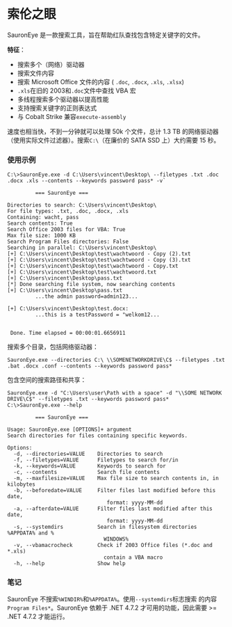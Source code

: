 # 索伦之眼



SauronEye 是一款搜索工具，旨在帮助红队查找包含特定关键字的文件。

**特征**：

- 搜索多个（网络）驱动器
- 搜索文件内容
- 搜索 Microsoft Office 文件的内容 ( `.doc`, `.docx`, `.xls`, `.xlsx`)
- `.xls`在旧的 2003和`.doc`文件中查找 VBA 宏
- 多线程搜索多个驱动器以提高性能
- 支持搜索关键字的正则表达式
- 与 Cobalt Strike 兼容`execute-assembly`

速度也相当快，不到一分钟就可以处理 50k 个文件，总计 1.3 TB 的网络驱动器（使用实际文件过滤器）。搜索`C:\`（在廉价的 SATA SSD 上）大约需要 15 秒。

### 使用示例



```
C:\>SauronEye.exe -d C:\Users\vincent\Desktop\ --filetypes .txt .doc .docx .xls --contents --keywords password pass* -v`

         === SauronEye ===

Directories to search: C:\Users\vincent\Desktop\
For file types: .txt, .doc, .docx, .xls
Containing: wacht, pass
Search contents: True
Search Office 2003 files for VBA: True
Max file size: 1000 KB
Search Program Files directories: False
Searching in parallel: C:\Users\vincent\Desktop\
[+] C:\Users\vincent\Desktop\test\wachtwoord - Copy (2).txt
[+] C:\Users\vincent\Desktop\test\wachtwoord - Copy (3).txt
[+] C:\Users\vincent\Desktop\test\wachtwoord - Copy.txt
[+] C:\Users\vincent\Desktop\test\wachtwoord.txt
[+] C:\Users\vincent\Desktop\pass.txt
[*] Done searching file system, now searching contents
[+] C:\Users\vincent\Desktop\pass.txt
         ...the admin password=admin123...

[+] C:\Users\vincent\Desktop\test.docx:
         ...this is a testPassword = "welkom12...


 Done. Time elapsed = 00:00:01.6656911
```



搜索多个目录，包括网络驱动器：

```
SauronEye.exe --directories C:\ \\SOMENETWORKDRIVE\C$ --filetypes .txt .bat .docx .conf --contents --keywords password pass*
```

包含空间的搜索路径和共享：

```
SauronEye.exe -d "C:\Users\user\Path with a space" -d "\\SOME NETWORK DRIVE\C$" --filetypes .txt --keywords password pass*
C:\>SauronEye.exe --help

         === SauronEye ===

Usage: SauronEye.exe [OPTIONS]+ argument
Search directories for files containing specific keywords.

Options:
  -d, --directories=VALUE    Directories to search
  -f, --filetypes=VALUE      Filetypes to search for/in
  -k, --keywords=VALUE       Keywords to search for
  -c, --contents             Search file contents
  -m, --maxfilesize=VALUE    Max file size to search contents in, in kilobytes
  -b, --beforedate=VALUE     Filter files last modified before this date,
                                format: yyyy-MM-dd
  -a, --afterdate=VALUE      Filter files last modified after this date,
                                format: yyyy-MM-dd
  -s, --systemdirs           Search in filesystem directories %APPDATA% and %
                               WINDOWS%
  -v, --vbamacrocheck        Check if 2003 Office files (*.doc and *.xls)
                               contain a VBA macro
  -h, --help                 Show help
```



### 笔记



SauronEye 不搜索`%WINDIR%`和`%APPDATA%`。使用`--systemdirs`标志搜索 的内容`Program Files*`。SauronEye 依赖于 .NET 4.7.2 才可用的功能，因此需要 >= .NET 4.7.2 才能运行。